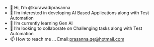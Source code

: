 - 👋 Hi, I’m @kurawadiprasanna
- 👀 I’m interested in developing AI Based Applications along with Test Automation
- 🌱 I’m currently learning Gen AI
- 💞️ I’m looking to collaborate on Challenging tasks along with Test Automation
- 📫 How to reach me ... Email:prasanna.qe@hotmail.com

<!---
kurawadiprasanna/kurawadiprasanna is a ✨ special ✨ repository because its `README.md` (this file) appears on your GitHub profile.
You can click the Preview link to take a look at your changes.
--->
